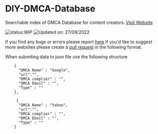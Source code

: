 # DIY-DMCA-Database
Searchable index of DMCA Database for content creators. [Visit Website](https://alanjacobmathew.github.io/DIY-DMCA-Database)

![status:WIP](https://img.shields.io/badge/Status-Work%20In%20Progress-yellow)
![Updated on: 27/09/2022](https://img.shields.io/badge/Last%20Updated%20On-18%2F12%2F2021-green)


If you find any bugs or errors please report [here](https://github.com/alanjacobmathew/DIY-DMCA-Database/issues)
If you'd like to suggest more websites please create a [pull request](https://github.com/alanjacobmathew/DIY-DMCA-Database/pulls) in the following format.

When submiting data to json file use the following structure
```
    {
      "DMCA Name" : "Google",
      "url":"",
      "DMCA complier" : "",
      "DMCA Email" : "",
      "Type" : ""
    },
    
     {
      "DMCA Name" : "Yahoo",
      "url":"",
      "DMCA complier" : "",
      "DMCA Email" : "",
      "Type" : ""
    }
```

